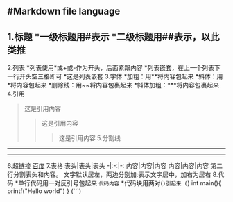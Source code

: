 #**Markdown file language**
---
1.标题
  *一级标题用\#表示
  *二级标题用\##表示，以此类推
---
2.列表
  *列表使用\*或+或-作为开头，后面紧跟内容
  *列表嵌套，在上一个列表下一行开头空三格即可
    *这是列表嵌套
3.字体
  *加粗：用\*\*将内容包起来
  *斜体：用\*将内容包起来
  *删除线：用\~\~将内容包裹起来
  *斜体加粗：\***将内容包裹起来
4.引用
   >这是引用内容
   >>这是引用内容
   >>>这是引用内容
5.分割线
---
***
6.超链接
[百度](http://baidu.com)
7.表格
   表头|表头|表头
   -|:-:|-:
   内容|内容|内容
   内容|内容|内容
   第二行分割表头和内容。
   文字默认居左，两边分别加:表示文字居中，加右为居右
8.代码
   *单行代码用一对反引号包起来
      `代码内容`
   *代码块用两对(```)引起来
      (```)
		int main(){
			printf("Hello world")
		}
	  (```)
